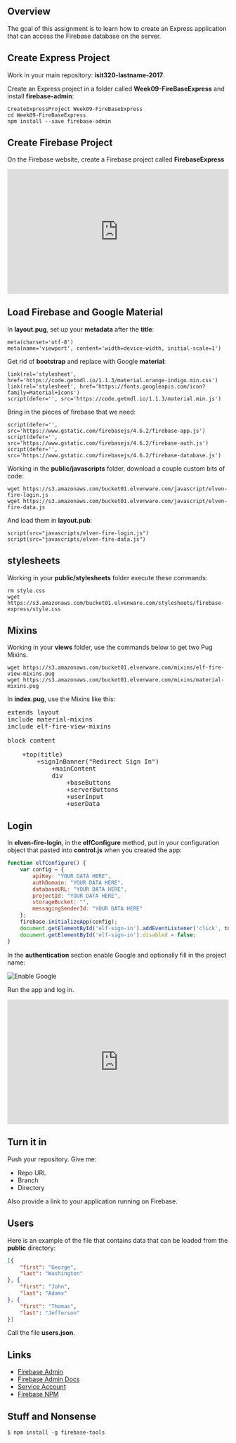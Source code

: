 ## Overview

The goal of this assignment is to learn how to create an Express application that can access the Firebase database on the server.

## Create Express Project

Work in your main repository: **isit320-lastname-2017**.

Create an Express project in a folder called **Week09-FireBaseExpress** and install **firebase-admin**:

    CreateExpressProject Week09-FireBaseExpress
    cd Week09-FireBaseExpress
    npm install --save firebase-admin

## Create Firebase Project

On the Firebase website, create a Firebase project called **FirebaseExpress**

<div style="position:relative;height:0;padding-bottom:56.25%"><iframe src="https://www.youtube.com/embed/vd6tNtC-J7Q?ecver=2" width="640" height="360" frameborder="0" gesture="media" style="position:absolute;width:100%;height:100%;left:0" allowfullscreen></iframe></div>

## Load Firebase and Google Material

In **layout.pug**, set up your **metadata** after the **title**:

    meta(charset='utf-8')
    meta(name='viewport', content='width=device-width, initial-scale=1')

Get rid of **bootstrap** and replace with Google **material**:

    link(rel='stylesheet', href='https://code.getmdl.io/1.1.3/material.orange-indigo.min.css')
    link(rel='stylesheet', href='https://fonts.googleapis.com/icon?family=Material+Icons')
    script(defer='', src='https://code.getmdl.io/1.1.3/material.min.js')

Bring in the pieces of firebase that we need:

    script(defer='', src='https://www.gstatic.com/firebasejs/4.6.2/firebase-app.js')
    script(defer='', src='https://www.gstatic.com/firebasejs/4.6.2/firebase-auth.js')
    script(defer='', src='https://www.gstatic.com/firebasejs/4.6.2/firebase-database.js')

Working in the **public/javascripts** folder, download a couple custom bits of code:

    wget https://s3.amazonaws.com/bucket01.elvenware.com/javascript/elven-fire-login.js
    wget https://s3.amazonaws.com/bucket01.elvenware.com/javascript/elven-fire-data.js

And load them in **layout.pub**:

    script(src="javascripts/elven-fire-login.js")
    script(src="javascripts/elven-fire-data.js")

## stylesheets

Working in your **public/stylesheets** folder execute these commands:

    rm style.css
    wget https://s3.amazonaws.com/bucket01.elvenware.com/stylesheets/firebase-express/style.css

## Mixins

Working in your **views** folder, use the commands below to get two Pug Mixins.

    wget https://s3.amazonaws.com/bucket01.elvenware.com/mixins/elf-fire-view-mixins.pug
    wget https://s3.amazonaws.com/bucket01.elvenware.com/mixins/material-mixins.pug

In **index.pug**, use the Mixins like this:

<pre>
extends layout
include material-mixins
include elf-fire-view-mixins

block content

    +top(title)
        +signInBanner("Redirect Sign In")
            +mainContent
            div
                +baseButtons
                +serverButtons
                +userInput
                +userData
</pre>    


## Login

In **elven-fire-login**, in the **elfConfigure** method, put in your configuration object that pasted into **control.js** when you created the app:

```javascript
function elfConfigure() {
    var config = {
        apiKey: "YOUR DATA HERE",
        authDomain: "YOUR DATA HERE",
        databaseURL: "YOUR DATA HERE",
        projectId: "YOUR DATA HERE",
        storageBucket: "",
        messagingSenderId: "YOUR DATA HERE"
    };
    firebase.initializeApp(config);
    document.getElementById('elf-sign-in').addEventListener('click', toggleSignIn, false);
    document.getElementById('elf-sign-in').disabled = false;
}
```

In the **authentication** section enable Google and optionally fill in the project name:

![Enable Google](https://s3.amazonaws.com/bucket01.elvenware.com/images/firebase-google.png)

Run the app and log in.    

<div style="position:relative;height:0;padding-bottom:56.25%"><iframe src="https://www.youtube.com/embed/QwPeLHajmbE?ecver=2" width="640" height="360" frameborder="0" gesture="media" style="position:absolute;width:100%;height:100%;left:0" allowfullscreen></iframe></div>

## Turn it in

Push your repository. Give me:

- Repo URL
- Branch
- Directory

Also provide a link to your application running on Firebase.

## Users

Here is an example of the file that contains data that can be loaded from the **public** directory:

```json
[{
	"first": "George",
	"last": "Washington"
}, {
	"first": "John",
	"last": "Adams"
}, {
	"first": "Thomas",
	"last": "Jefferson"
}]
```

Call the file **users.json**.

## Links

- [Firebase Admin][fa]
- [Firebase Admin Docs][fad]
- [Service Account][sa]
- [Firebase NPM][fb]

## Stuff and Nonsense

    $ npm install -g firebase-tools

[fa]: https://github.com/firebase/firebase-admin-node
[fad]: https://firebase.google.com/docs/admin/setup
[sa]: https://console.developers.google.com/iam-admin/serviceaccounts/
[fb]: https://www.npmjs.com/package/firebase
